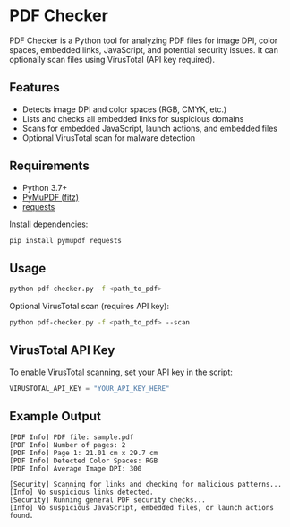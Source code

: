 # PDF Checker

PDF Checker is a Python tool for analyzing PDF files for image DPI, color spaces, embedded links, JavaScript, and potential security issues. It can optionally scan files using VirusTotal (API key required).

## Features

- Detects image DPI and color spaces (RGB, CMYK, etc.)
- Lists and checks all embedded links for suspicious domains
- Scans for embedded JavaScript, launch actions, and embedded files
- Optional VirusTotal scan for malware detection

## Requirements

- Python 3.7+
- [PyMuPDF (fitz)](https://pymupdf.readthedocs.io/en/latest/)
- [requests](https://docs.python-requests.org/en/latest/)

Install dependencies:

```sh
pip install pymupdf requests
```

## Usage

```sh
python pdf-checker.py -f <path_to_pdf>
```

Optional VirusTotal scan (requires API key):

```sh
python pdf-checker.py -f <path_to_pdf> --scan
```

## VirusTotal API Key

To enable VirusTotal scanning, set your API key in the script:

```python
VIRUSTOTAL_API_KEY = "YOUR_API_KEY_HERE"
```

## Example Output

```
[PDF Info] PDF file: sample.pdf
[PDF Info] Number of pages: 2
[PDF Info] Page 1: 21.01 cm x 29.7 cm
[PDF Info] Detected Color Spaces: RGB
[PDF Info] Average Image DPI: 300

[Security] Scanning for links and checking for malicious patterns...
[Info] No suspicious links detected.
[Security] Running general PDF security checks...
[Info] No suspicious JavaScript, embedded files, or launch actions found.
```
